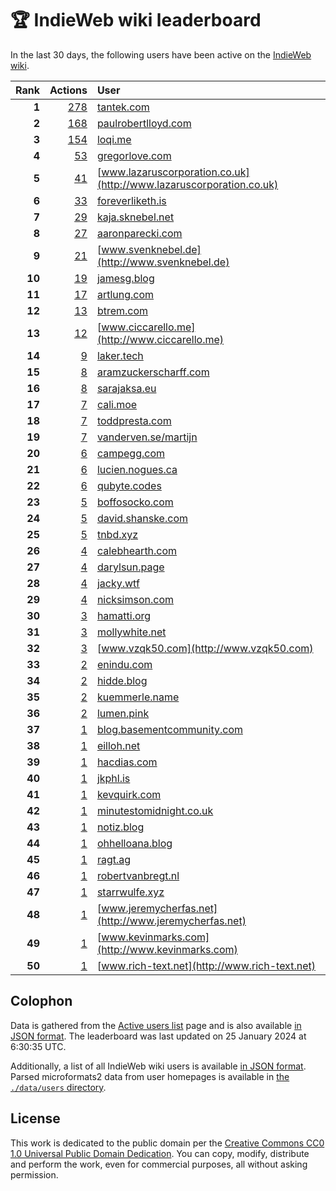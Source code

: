 # 🏆 IndieWeb wiki leaderboard

In the last 30 days, the following users have been active on the [IndieWeb wiki](https://indieweb.org).

| Rank | Actions | User |
|-----:|--------:|:-----|
| **1** | [278](https://indieweb.org/Special:Contributions/Tantek.com) | [tantek.com](http://tantek.com) |
| **2** | [168](https://indieweb.org/Special:Contributions/Paulrobertlloyd.com) | [paulrobertlloyd.com](http://paulrobertlloyd.com) |
| **3** | [154](https://indieweb.org/Special:Contributions/Loqi.me) | [loqi.me](http://loqi.me) |
| **4** | [53](https://indieweb.org/Special:Contributions/Gregorlove.com) | [gregorlove.com](http://gregorlove.com) |
| **5** | [41](https://indieweb.org/Special:Contributions/Www.lazaruscorporation.co.uk) | [www.lazaruscorporation.co.uk](http://www.lazaruscorporation.co.uk) |
| **6** | [33](https://indieweb.org/Special:Contributions/Foreverliketh.is) | [foreverliketh.is](http://foreverliketh.is) |
| **7** | [29](https://indieweb.org/Special:Contributions/Kaja.sknebel.net) | [kaja.sknebel.net](http://kaja.sknebel.net) |
| **8** | [27](https://indieweb.org/Special:Contributions/Aaronparecki.com) | [aaronparecki.com](http://aaronparecki.com) |
| **9** | [21](https://indieweb.org/Special:Contributions/Www.svenknebel.de) | [www.svenknebel.de](http://www.svenknebel.de) |
| **10** | [19](https://indieweb.org/Special:Contributions/Jamesg.blog) | [jamesg.blog](http://jamesg.blog) |
| **11** | [17](https://indieweb.org/Special:Contributions/Artlung.com) | [artlung.com](http://artlung.com) |
| **12** | [13](https://indieweb.org/Special:Contributions/Btrem.com) | [btrem.com](http://btrem.com) |
| **13** | [12](https://indieweb.org/Special:Contributions/Www.ciccarello.me) | [www.ciccarello.me](http://www.ciccarello.me) |
| **14** | [9](https://indieweb.org/Special:Contributions/Laker.tech) | [laker.tech](http://laker.tech) |
| **15** | [8](https://indieweb.org/Special:Contributions/Aramzuckerscharff.com) | [aramzuckerscharff.com](http://aramzuckerscharff.com) |
| **16** | [8](https://indieweb.org/Special:Contributions/Sarajaksa.eu) | [sarajaksa.eu](http://sarajaksa.eu) |
| **17** | [7](https://indieweb.org/Special:Contributions/Cali.moe) | [cali.moe](http://cali.moe) |
| **18** | [7](https://indieweb.org/Special:Contributions/Toddpresta.com) | [toddpresta.com](http://toddpresta.com) |
| **19** | [7](https://indieweb.org/Special:Contributions/Vanderven.se_martijn) | [vanderven.se/martijn](http://vanderven.se/martijn) |
| **20** | [6](https://indieweb.org/Special:Contributions/Campegg.com) | [campegg.com](http://campegg.com) |
| **21** | [6](https://indieweb.org/Special:Contributions/Lucien.nogues.ca) | [lucien.nogues.ca](http://lucien.nogues.ca) |
| **22** | [6](https://indieweb.org/Special:Contributions/Qubyte.codes) | [qubyte.codes](http://qubyte.codes) |
| **23** | [5](https://indieweb.org/Special:Contributions/Boffosocko.com) | [boffosocko.com](http://boffosocko.com) |
| **24** | [5](https://indieweb.org/Special:Contributions/David.shanske.com) | [david.shanske.com](http://david.shanske.com) |
| **25** | [5](https://indieweb.org/Special:Contributions/Tnbd.xyz) | [tnbd.xyz](http://tnbd.xyz) |
| **26** | [4](https://indieweb.org/Special:Contributions/Calebhearth.com) | [calebhearth.com](http://calebhearth.com) |
| **27** | [4](https://indieweb.org/Special:Contributions/Darylsun.page) | [darylsun.page](http://darylsun.page) |
| **28** | [4](https://indieweb.org/Special:Contributions/Jacky.wtf) | [jacky.wtf](http://jacky.wtf) |
| **29** | [4](https://indieweb.org/Special:Contributions/Nicksimson.com) | [nicksimson.com](http://nicksimson.com) |
| **30** | [3](https://indieweb.org/Special:Contributions/Hamatti.org) | [hamatti.org](http://hamatti.org) |
| **31** | [3](https://indieweb.org/Special:Contributions/Mollywhite.net) | [mollywhite.net](http://mollywhite.net) |
| **32** | [3](https://indieweb.org/Special:Contributions/Www.vzqk50.com) | [www.vzqk50.com](http://www.vzqk50.com) |
| **33** | [2](https://indieweb.org/Special:Contributions/Enindu.com) | [enindu.com](http://enindu.com) |
| **34** | [2](https://indieweb.org/Special:Contributions/Hidde.blog) | [hidde.blog](http://hidde.blog) |
| **35** | [2](https://indieweb.org/Special:Contributions/Kuemmerle.name) | [kuemmerle.name](http://kuemmerle.name) |
| **36** | [2](https://indieweb.org/Special:Contributions/Lumen.pink) | [lumen.pink](http://lumen.pink) |
| **37** | [1](https://indieweb.org/Special:Contributions/Blog.basementcommunity.com) | [blog.basementcommunity.com](http://blog.basementcommunity.com) |
| **38** | [1](https://indieweb.org/Special:Contributions/Eilloh.net) | [eilloh.net](http://eilloh.net) |
| **39** | [1](https://indieweb.org/Special:Contributions/Hacdias.com) | [hacdias.com](http://hacdias.com) |
| **40** | [1](https://indieweb.org/Special:Contributions/Jkphl.is) | [jkphl.is](http://jkphl.is) |
| **41** | [1](https://indieweb.org/Special:Contributions/Kevquirk.com) | [kevquirk.com](http://kevquirk.com) |
| **42** | [1](https://indieweb.org/Special:Contributions/Minutestomidnight.co.uk) | [minutestomidnight.co.uk](http://minutestomidnight.co.uk) |
| **43** | [1](https://indieweb.org/Special:Contributions/Notiz.blog) | [notiz.blog](http://notiz.blog) |
| **44** | [1](https://indieweb.org/Special:Contributions/Ohhelloana.blog) | [ohhelloana.blog](http://ohhelloana.blog) |
| **45** | [1](https://indieweb.org/Special:Contributions/Ragt.ag) | [ragt.ag](http://ragt.ag) |
| **46** | [1](https://indieweb.org/Special:Contributions/Robertvanbregt.nl) | [robertvanbregt.nl](http://robertvanbregt.nl) |
| **47** | [1](https://indieweb.org/Special:Contributions/Starrwulfe.xyz) | [starrwulfe.xyz](http://starrwulfe.xyz) |
| **48** | [1](https://indieweb.org/Special:Contributions/Www.jeremycherfas.net) | [www.jeremycherfas.net](http://www.jeremycherfas.net) |
| **49** | [1](https://indieweb.org/Special:Contributions/Www.kevinmarks.com) | [www.kevinmarks.com](http://www.kevinmarks.com) |
| **50** | [1](https://indieweb.org/Special:Contributions/Www.rich-text.net) | [www.rich-text.net](http://www.rich-text.net) |


## Colophon

Data is gathered from the [Active users list](https://indieweb.org/Special:ActiveUsers) page and is also available [in JSON format](https://github.com/jgarber623/indieweb-wiki-leaderboard/blob/main/data/leaderboard.json). The leaderboard was last updated on 25 January 2024 at 6:30:35 UTC.

Additionally, a list of all IndieWeb wiki users is available [in JSON format](https://github.com/jgarber623/indieweb-wiki-leaderboard/blob/main/data/users.json). Parsed microformats2 data from user homepages is available in [the `./data/users` directory](https://github.com/jgarber623/indieweb-wiki-leaderboard/blob/main/data/users).

## License

This work is dedicated to the public domain per the [Creative Commons CC0 1.0 Universal Public Domain Dedication](https://creativecommons.org/publicdomain/zero/1.0/). You can copy, modify, distribute and perform the work, even for commercial purposes, all without asking permission.
